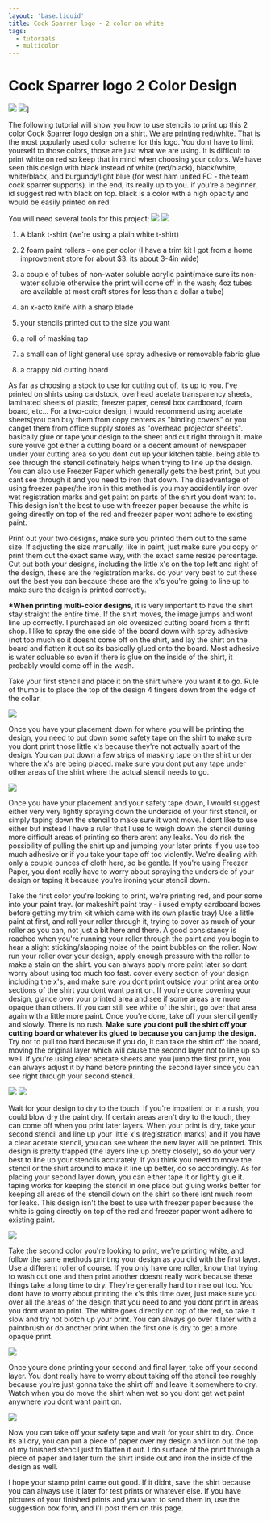 ```yaml
---
layout: 'base.liquid'
title: Cock Sparrer logo - 2 color on white
tags:
  - tutorials
  - multicolor
---
```


# Cock Sparrer logo 2 Color Design

![](/assets/img/tutorials/cock-sparrer-red.gif) ![](/assets/img/tutorials/cock-sparrer-white.gif)]

The following tutorial will show you how to use stencils to print up this 2 color Cock Sparrer logo design on a shirt.
We are printing red/white. That is the most popularly used color scheme for this logo. You dont have to limit yourself to those colors, those are just what we are using. It is difficult to print white on red so keep that in mind when choosing your colors. We have seen this design with black instead of white (red/black), black/white, white/black, and burgundy/light blue (for west ham united FC - the team cock sparrer supports). in the end, its really up to you. if you're a beginner, id suggest red with black on top. black is a color with a high opacity and would be easily printed on red.

You will need several tools for this project:
![](/assets/img/tutorials/cock-sparrer-blankt.jpg) ![](/assets/img/tutorials/cock-sparrer-tools.jpg)

1. A blank t-shirt (we're using a plain white t-shirt)
2. 2 foam paint rollers - one per color (I have a trim kit I got from a home improvement store for about $3. its about 3-4in wide)
3. a couple of tubes of non-water soluble acrylic paint(make sure its non-water soluble otherwise the print will come off in the wash; 4oz tubes are available at most craft stores for less than a dollar a tube)

4. an x-acto knife with a sharp blade
5. your stencils printed out to the size you want
6. a roll of masking tap
7. a small can of light general use spray adhesive or removable fabric glue
8. a crappy old cutting board

As far as choosing a stock to use for cutting out of, its up to you. I've printed on shirts using cardstock, overhead acetate transparency sheets, laminated sheets of plastic, freezer paper, cereal box cardboard, foam board, etc... For a two-color design, i would recommend using acetate sheets(you can buy them from copy centers as "binding covers" or you canget them from office supply stores as "overhead projector sheets". basically glue or tape your design to the sheet and cut right through it. make sure youve got either a cutting board or a decent amount of newspaper under your cutting area so you dont cut up your kitchen table. being able to see through the stencil definately helps when trying to line up the design. You can also use Freezer Paper which generally gets the best print, but you cant see through it and you need to iron that down. The disadvantage of using freezer paper/the iron in this method is you may accidentily iron over wet registration marks and get paint on parts of the shirt you dont want to. This design isn't the best to use with freezer paper because the white is going directly on top of the red and freezer paper wont adhere to existing paint.

Print out your two designs, make sure you printed them out to the same size. If adjusting the size manually, like in paint, just make sure you copy or print them out the exact same way, with the exact same resize percentage. Cut out both your designs, including the little x's on the top left and right of the design, these are the registration marks. do your very best to cut these out the best you can because these are the x's you're going to line up to make sure the design is printed correctly.

**\*When printing multi-color designs**, it is very important to have the shirt stay straight the entire time. If the shirt moves, the image jumps and wont line up correctly. I purchased an old oversized cutting board from a thrift shop. I like to spray the one side of the board down with spray adhesive (not too much so it doesnt come off on the shirt, and lay the shirt on the board and flatten it out so its basically glued onto the board. Most adhesive is water soluable so even if there is glue on the inside of the shirt, it probably would come off in the wash.

Take your first stencil and place it on the shirt where you want it to go. Rule of thumb is to place the top of the design 4 fingers down from the edge of the collar.

![](/assets/img/tutorials/cock-sparrer-1.jpg)

Once you have your placement down for where you will be printing the design, you need to put down some safety tape on the shirt to make sure you dont print those little x's because they're not actually apart of the design. You can put down a few strips of masking tape on the shirt under where the x's are being placed. make sure you dont put any tape under other areas of the shirt where the actual stencil needs to go.

![](/assets/img/tutorials/cock-sparrer-2.jpg)

Once you have your placement and your safety tape down, I would suggest either very very lightly spraying down the underside of your first stencil, or simply taping down the stencil to make sure it wont move. I dont like to use either but instead I have a ruler that I use to weigh down the stencil during more difficult areas of printing so there arent any leaks. You do risk the possibility of pulling the shirt up and jumping your later prints if you use too much adhesive or if you take your tape off too violently. We're dealing with only a couple ounces of cloth here, so be gentle. If you're using Freezer Paper, you dont really have to worry about spraying the underside of your design or taping it because you're ironing your stencil down.

Take the first color you're looking to print, we're printing red, and pour some into your paint tray. (or makeshift paint tray - i used empty cardboard boxes before getting my trim kit which came with its own plastic tray) Use a little paint at first, and roll your roller through it, trying to cover as much of your roller as you can, not just a bit here and there. A good consistancy is reached when you're running your roller through the paint and you begin to hear a slight sticking/slapping noise of the paint bubbles on the roller. Now run your roller over your design, apply enough pressure with the roller to make a stain on the shirt. you can always apply more paint later so dont worry about using too much too fast. cover every section of your design including the x's, and make sure you dont print outside your print area onto sections of the shirt you dont want paint on. If you're done covering your design, glance over your printed area and see if some areas are more opaque than others. If you can still see white of the shirt, go over that area again with a little more paint. Once you're done, take off your stencil gently and slowly. There is no rush. **Make sure you dont pull the shirt off your cutting board or whatever its glued to because you can jump the design.** Try not to pull too hard because if you do, it can take the shirt off the board, moving the original layer which will cause the second layer not to line up so well. if you're using clear acetate sheets and you jump the first print, you can always adjust it by hand before printing the second layer since you can see right through your second stencil.

![](/assets/img/tutorials/cock-sparrer-3.jpg) ![](/assets/img/tutorials/cock-sparrer-4.jpg)

Wait for your design to dry to the touch. If you're impatient or in a rush, you could blow dry the paint dry. If certain areas aren't dry to the touch, they can come off when you print later layers. When your print is dry, take your second stencil and line up your little x's (registration marks) and if you have a clear acetate stencil, you can see where the new layer will be printed. This design is pretty trapped (the layers line up pretty closely), so do your very best to line up your stencils accurately. If you think you need to move the stencil or the shirt around to make it line up better, do so accordingly. As for placing your second layer down, you can either tape it or lightly glue it. taping works for keeping the stencil in one place but gluing works better for keeping all areas of the stencil down on the shirt so there isnt much room for leaks. This design isn't the best to use with freezer paper because the white is going directly on top of the red and freezer paper wont adhere to existing paint.

![](/assets/img/tutorials/cock-sparrer-5.jpg)

Take the second color you're looking to print, we're printing white, and follow the same methods printing your design as you did with the first layer. Use a different roller of course. If you only have one roller, know that trying to wash out one and then print another doesnt really work because these things take a long time to dry. They're generally hard to rinse out too. You dont have to worry about printing the x's this time over, just make sure you over all the areas of the design that you need to and you dont print in areas you dont want to print. The white goes directly on top of the red, so take it slow and try not blotch up your print. You can always go over it later with a paintbrush or do another print when the first one is dry to get a more opaque print.

![](/assets/img/tutorials/cock-sparrer-6.jpg)

Once youre done printing your second and final layer, take off your second layer. You dont really have to worry about taking off the stencil too roughly because you're just gonna take the shirt off and leave it somewhere to dry. Watch when you do move the shirt when wet so you dont get wet paint anywhere you dont want paint on.

![](/assets/img/tutorials/cock-sparrer-7.jpg)

Now you can take off your safety tape and wait for your shirt to dry. Once its all dry, you can put a piece of paper over my design and iron out the top of my finished stencil just to flatten it out. I do surface of the print through a piece of paper and later turn the shirt inside out and iron the inside of the design as well.

I hope your stamp print came out good. If it didnt, save the shirt because you can always use it later for test prints or whatever else. If you have pictures of your finished prints and you want to send them in, use the suggestion box form, and I'll post them on this page.
